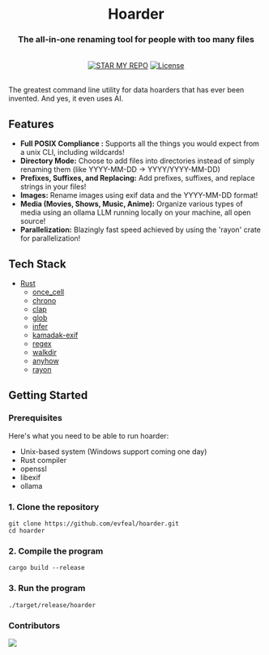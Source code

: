 <div align="center">
  <h1 align="center">Hoarder</h1>
  <h3>The all-in-one renaming tool for people with too many files</h3>
</div>

<br/>

<div align="center">
  <a href="https://github.com/evfeal/hoarder/stargazers"><img alt="STAR MY REPO" src="https://img.shields.io/github/stars/evfeal/hoarder"></a>
  <a href="https://github.com/evfeal/hoarder/blob/main/LICENSE"><img alt="License" src="https://img.shields.io/badge/license-GPLv3-purple"></a>
</div>

<br/>

The greatest command line utility for data hoarders that has ever been invented.
And yes, it even uses AI.

## Features

- **Full POSIX Compliance :** Supports all the things you would expect from a unix CLI, including wildcards!
- **Directory Mode:** Choose to add files into directories instead of simply renaming them (like YYYY-MM-DD -> YYYY/YYYY-MM-DD)
- **Prefixes, Suffixes, and Replacing:** Add prefixes, suffixes, and replace strings in your files!
- **Images:** Rename images using exif data and the YYYY-MM-DD format!
- **Media (Movies, Shows, Music, Anime):** Organize various types of media using an ollama LLM running locally on your machine, all open source!
- **Parallelization:** Blazingly fast speed achieved by using the 'rayon' crate for parallelization!

## Tech Stack

- [Rust](https://www.rust-lang.org/)
  - [once_cell](https://crates.io/crates/once_cell)
  - [chrono](https://crates.io/crates/chrono)
  - [clap](https://crates.io/crates/clap)
  - [glob](https://crates.io/crates/glob)
  - [infer](https://crates.io/crates/infer)
  - [kamadak-exif](https://crates.io/crates/kamadak-exif)
  - [regex](https://crates.io/crates/regex)
  - [walkdir](https://crates.io/crates/walkdir)
  - [anyhow](https://crates.io/crates/anyhow)
  - [rayon](https://crates.io/crates/rayon)

## Getting Started

### Prerequisites

Here's what you need to be able to run hoarder:

- Unix-based system (Windows support coming one day)
- Rust compiler
- openssl
- libexif
- ollama

### 1. Clone the repository

```shell
git clone https://github.com/evfeal/hoarder.git
cd hoarder
```

### 2. Compile the program
```shell
cargo build --release
```

### 3. Run the program

```shell
./target/release/hoarder
```

### Contributors

<a href="https://github.com/mfts/papermark/graphs/contributors">
  <img src="https://contrib.rocks/image?repo=evfeal/hoarder" />
</a>
